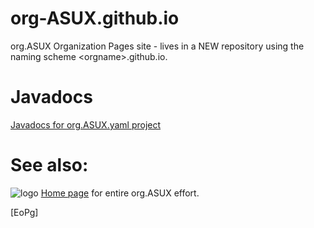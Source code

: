 # org-ASUX.github.io
org.ASUX Organization Pages site - lives in a NEW repository using the naming scheme &lt;orgname>.github.io.

# Javadocs
[Javadocs for org.ASUX.yaml project](https://org-asux.github.io/docs/javadocs/org.ASUX.yaml)

# See also:
![logo](https://s3.us-east-2.amazonaws.com/org.asux/ASUX.org-Logo-picturetopeople.org.png)
[Home page](https://github.com/org-asux) for entire org.ASUX effort.

[EoPg]
